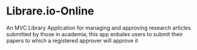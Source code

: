 # Librare.io-Online
An MVC Library Application for managing and approving research articles submitted by those in academia, this app enbales users to submit their papers to which a registered approver will approve it 
